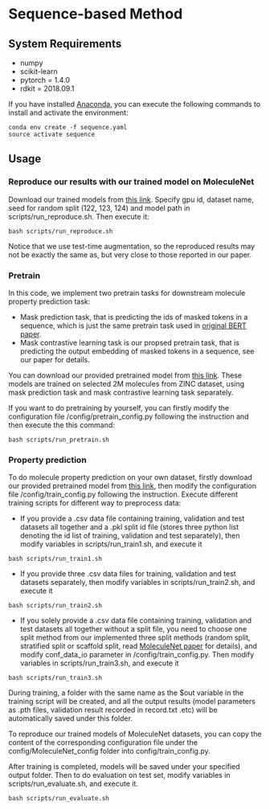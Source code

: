# Sequence-based Method
## System Requirements
- numpy
- scikit-learn
- pytorch = 1.4.0
- rdkit = 2018.09.1

If you have installed [Anaconda](https://www.anaconda.com/), you can execute the following commands to install and activate the environment:
```
conda env create -f sequence.yaml
source activate sequence
```
## Usage
### Reproduce our results with our trained model on MoleculeNet
Download our trained models from [this link](https://drive.google.com/drive/folders/1mmYvDaYLnAwACNS52rVaBkmIlUgBHEmc?usp=sharing). Specify gpu id, dataset name, seed for random split (122, 123, 124) and model path in scripts/run_reproduce.sh. Then execute it:
```
bash scripts/run_reproduce.sh
```
Notice that we use test-time augmentation, so the reproduced results may not be exactly the same as, but very close to those reported in our paper.
### Pretrain
In this code, we implement two pretrain tasks for downstream molecule property prediction task:
- Mask prediction task, that is predicting the ids of masked tokens in a sequence, which is just the same pretrain task used in [original BERT paper](https://arxiv.org/abs/1810.04805).
- Mask contrastive learning task is our propsed pretrain task, that is predicting the output embedding of masked tokens in a sequence, see our paper for details.

You can download our provided pretrained model from [this link](https://drive.google.com/drive/folders/1auvkx5e-3OI9kUeH8CjVm8e9R1kLgz5H?usp=sharing). These models are trained on selected 2M molecules from ZINC dataset, using mask prediction task and mask contrastive learning task separately. 

If you want to do pretraining by yourself, you can firstly modify the configuration file /config/pretrain_config.py following the instruction and then execute the this command:
```
bash scripts/run_pretrain.sh
```
### Property prediction
To do molecule property prediction on your own dataset, firstly download our provided pretrained model from [this link](https://drive.google.com/drive/folders/1auvkx5e-3OI9kUeH8CjVm8e9R1kLgz5H?usp=sharing), then modify the configuration file /config/train_config.py following the instruction. Execute different training scripts for different way to preprocess data:
- If you provide a .csv data file containing training, validation and test datasets all together and a .pkl split id file (stores three python list denoting the id list of training, validation and test separately), then modify variables in scripts/run_train1.sh, and execute it
```
bash scripts/run_train1.sh
```
- If you provide three .csv data files for training, validation and test datasets separately, then modify variables in scripts/run_train2.sh, and execute it
```
bash scripts/run_train2.sh
```
- If you solely provide a .csv data file containing training, validation and test datasets all together without a split file, you need to choose one split method from our implemented three split methods (random split, stratified split or scaffold split, read [MoleculeNet paper](https://www.ncbi.nlm.nih.gov/pmc/articles/PMC5868307/) for details), and modify conf_data_io parameter in /config/train_config.py. Then modify variables in scripts/run_train3.sh, and execute it
```
bash scripts/run_train3.sh
```
During training, a folder with the same name as the $out variable in the training script will be created, and all the output results (model parameters as .pth files, validation result recorded in record.txt .etc) will be automatically saved under this folder.

To reproduce our trained models of MoleculeNet datasets, you can copy the content of the corresponding configuration file under the config/MoleculeNet_config folder into config/train_config.py. 

After training is completed, models will be saved under your specified output folder. Then to do evaluation on test set, modify variables in scripts/run_evaluate.sh, and execute it.
```
bash scripts/run_evaluate.sh
```